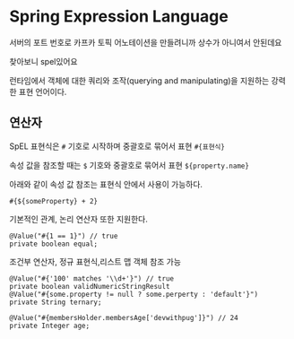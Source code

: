 # Spring Expression Language



서버의 포트 번호로 카프카 토픽 어노테이션을 만들려니까 상수가 아니여서 안된데요

찾아보니 spel있어요



런타임에서 객체에 대한 쿼리와 조작(querying and manipulating)을 지원하는 강력한 표현 언어이다.



## 연산자

SpEL 표현식은 `#` 기호로 시작하며 중괄호로 묶어서 표현 `#{표현식}`

속성 값을 참조할 때는 `$` 기호와 중괄호로 묶어서 표현 `${property.name}`

아래와 같이 속성 값 참조는 표현식 안에서 사용이 가능하다.

```
#{${someProperty} + 2}
```





기본적인 관계, 논리 연산자 또한 지원한다.

```
@Value("#{1 == 1}") // true
private boolean equal;
```

조건부 연산자, 정규 표현식,리스트  맵 객체 참조 가능

```
@Value("#{'100' matches '\\d+'}") // true
private boolean validNumericStringResult
@Value("#{some.property != null ? some.perperty : 'default'}")
private String ternary;

@Value("#{membersHolder.membersAge['devwithpug']}") // 24
private Integer age;


```


